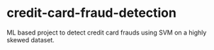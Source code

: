 # credit-card-fraud-detection
ML based project to detect credit card frauds using SVM on a highly skewed dataset.
